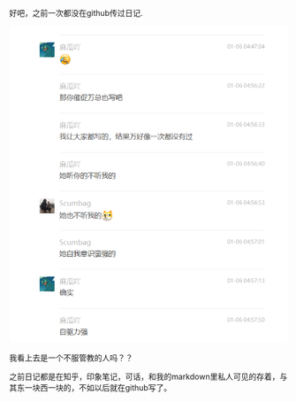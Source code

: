 好吧，之前一次都没在github传过日记.

![image-20220106142619633](https://github.com/million-2002/my-diary/blob/main/%E6%8D%95%E8%8E%B7.PNG)

我看上去是一个不服管教的人吗？？

之前日记都是在知乎，印象笔记，可话，和我的markdown里私人可见的存着，与其东一块西一块的，不如以后就在github写了。


